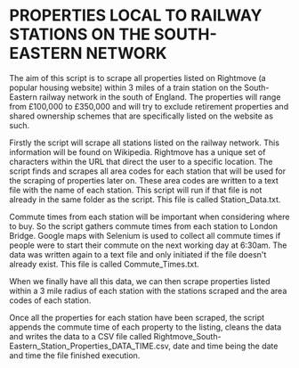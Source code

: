 # PROPERTIES LOCAL TO RAILWAY STATIONS ON THE SOUTH-EASTERN NETWORK

The aim of this script is to scrape all properties listed on Rightmove (a popular housing website) within 3 miles of a 
train station on the South-Eastern railway network in the south of England. The properties will range from £100,000 to £350,000 and will try to
exclude retirement properties and shared ownership schemes that are specifically listed on the website as such.

Firstly the script will scrape all stations listed on the railway network. This information will be found on Wikipedia.
Rightmove has a unique set of characters within the URL that direct the user to a specific location. The script finds and scrapes all
area codes for each station that will be used for the scraping of properties later on. These area codes are written to a text file with the
name of each station. This script will run if that file is not already in the same folder as the script.
This file is called Station_Data.txt.

Commute times from each station will be important when considering where to buy. So the script gathers commute times from each station to
London Bridge. Google maps with Selenium is used to collect all commute times if people were to start their commute on the next working day
at 6:30am. The data was written again to a text file and only initiated if the file doesn't already exist.
This file is called Commute_Times.txt.

When we finally have all this data, we can then scrape properties listed within a 3 mile radius of each station with the stations scraped and
the area codes of each station.

Once all the properties for each station have been scraped, the script appends the commute time of each property to the listing, cleans the data
and writes the data to a CSV file called Rightmove_South-Eastern_Station_Properties_DATA_TIME.csv, date and time being the date and time the file
finished execution.
